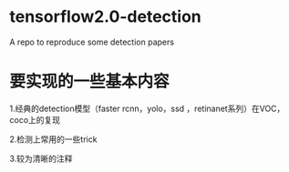 # tensorflow2.0-detection
A repo to reproduce some detection papers

# 要实现的一些基本内容
1.经典的detection模型（faster rcnn，yolo，ssd ，retinanet系列）在VOC，coco上的复现


2.检测上常用的一些trick


3.较为清晰的注释
